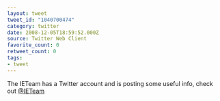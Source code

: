 ```yaml
---
layout: tweet
tweet_id: "1040700474"
category: twitter
date: 2008-12-05T18:59:52.000Z
source: Twitter Web Client
favorite_count: 0
retweet_count: 0
tags:
- tweet
---
```


The IETeam has a Twitter account and is posting some useful info, check out [@IETeam](https://twitter.com/@IETeam)
